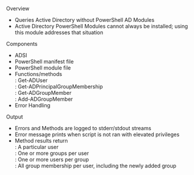 Overview
- Queries Active Directory without PowerShell AD Modules      
- Active Directory PowerShell Modules cannot always be installed; using this module addresses that situation  

Components
- ADSI  
- PowerShell manifest file  
- PowerShell module file  
- Functions/methods  
  : Get-ADUser    
  : Get-ADPrincipalGroupMembership  
  : Get-ADGroupMember  
  : Add-ADGroupMember  
- Error Handling  

Output
- Errors and Methods are logged to stderr/stdout streams    
- Error message prints when script is not ran with elevated privileges  
- Method results return  
  : A particular user  
  : One or more groups per user  
  : One or more users per group  
  : All group membership per user, including the newly added group  
